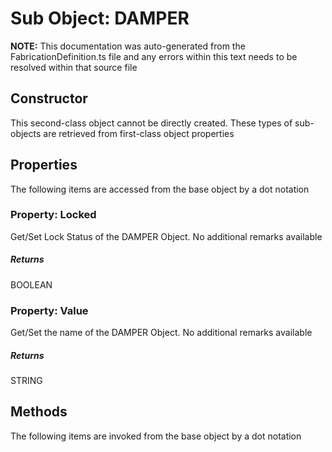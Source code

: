# Sub Object: DAMPER
**NOTE:** This documentation was auto-generated from the FabricationDefinition.ts file and any errors within this text needs to be resolved within that source file
## Constructor
This second-class object cannot be directly created. These types of sub-objects are retrieved from first-class object properties
## Properties
The following items are accessed from the base object by a dot notation
### Property: Locked
Get/Set Lock Status of the DAMPER Object.
No additional remarks available
##### Returns
BOOLEAN
### Property: Value
Get/Set the name of the DAMPER Object.
No additional remarks available
##### Returns
STRING
## Methods
The following items are invoked from the base object by a dot notation

